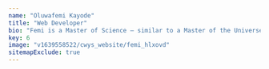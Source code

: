```yaml
---
name: "Oluwafemi Kayode"
title: "Web Developer"
bio: "Femi is a Master of Science – similar to a Master of the Universe but real – having received his MSc in Computing from Northampton in 2021. A gifted web developer, he brings creative flair and a fresh approach to technology to create exceptional online experiences."
key: 6
image: "v1639558522/cwys_website/femi_hlxovd"
sitemapExclude: true
---
```

